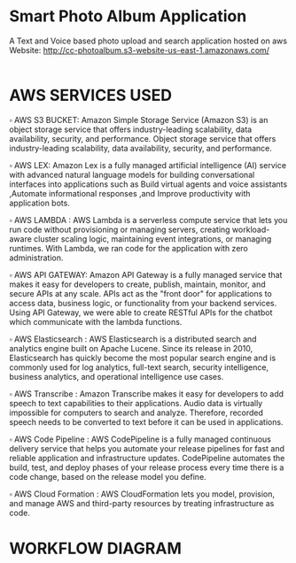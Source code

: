 # Smart Photo Album Application
A Text and Voice based photo upload and search application hosted on aws <br/>
Website: http://cc-photoalbum.s3-website-us-east-1.amazonaws.com/
<br/>
<br/>
# AWS SERVICES USED
▫ AWS S3 BUCKET:
Amazon Simple Storage Service (Amazon S3) is an object storage service that offers industry-leading scalability, data availability, security, and performance. Object storage service that offers industry-leading scalability, data availability, security, and performance.

▫️ AWS LEX:
Amazon Lex is a fully managed artificial intelligence (AI) service with advanced natural language models for building conversational interfaces into applications such as Build virtual agents and voice assistants ,Automate informational responses ,and Improve productivity with application bots.

▫️ AWS LAMBDA :
AWS Lambda is a serverless compute service that lets you run code without provisioning or managing servers, creating workload-aware cluster scaling logic, maintaining event integrations, or managing runtimes. With Lambda, we ran code for the application with zero administration.

▫️ AWS API GATEWAY:
Amazon API Gateway is a fully managed service that makes it easy for developers to create, publish, maintain, monitor, and secure APIs at any scale. APIs act as the "front door" for applications to access data, business logic, or functionality from your backend services. Using API Gateway, we were able to create RESTful APIs for the chatbot which communicate with the lambda functions.

▫️ AWS Elasticsearch :
AWS Elasticsearch is a distributed search and analytics engine built on Apache Lucene. Since its release in 2010, Elasticsearch has quickly become the most popular search engine and is commonly used for log analytics, full-text search, security intelligence, business analytics, and operational intelligence use cases.

▫️ AWS Transcribe :
Amazon Transcribe makes it easy for developers to add speech to text capabilities to their applications. Audio data is virtually impossible for computers to search and analyze. Therefore, recorded speech needs to be converted to text before it can be used in applications.

▫️ AWS Code Pipeline :
AWS CodePipeline is a fully managed continuous delivery service that helps you automate your release pipelines for fast and reliable application and infrastructure updates. CodePipeline automates the build, test, and deploy phases of your release process every time there is a code change, based on the release model you define.

▫️ AWS Cloud Formation :
AWS CloudFormation lets you model, provision, and manage AWS and third-party resources by treating infrastructure as code.

# WORKFLOW DIAGRAM

